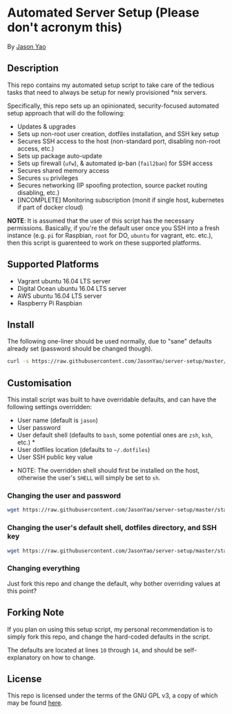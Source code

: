 # Automated Server Setup (Please don't acronym this)
By [Jason Yao](https://github.com/JasonYao)

## Description
This repo contains my automated setup script to take care of the
tedious tasks that need to always be setup for newly provisioned
*nix  servers.

Specifically, this repo sets up an opinionated, security-focused
automated setup approach that will do the following:
- Updates & upgrades
- Sets up non-root user creation, dotfiles installation, and SSH key setup
- Secures SSH access to the host (non-standard port, disabling non-root access, etc.)
- Sets up package auto-update
- Sets up firewall (`ufw`), & automated ip-ban (`fail2ban`) for SSH access
- Secures shared memory access
- Secures `su` privileges
- Secures networking (IP spoofing protection, source packet routing disabling, etc.)
- [INCOMPLETE] Monitoring subscription (monit if single host, kubernetes if part of docker cloud)

**NOTE**: It is assumed that the user of this script
has the necessary permissions. Basically, if you're
the default user once you SSH into a fresh instance
(e.g. `pi` for Raspbian, `root` for DO, `ubuntu` for
vagrant, etc. etc.), then this script is guarenteed
to work on these supported platforms.

## Supported Platforms
- Vagrant ubuntu 16.04 LTS server
- Digital Ocean ubuntu 16.04 LTS server
- AWS ubuntu 16.04 LTS server
- Raspberry Pi Raspbian

## Install
The following one-liner should be used normally,
due to "sane" defaults already set (password should
be changed though).
```sh
curl -s https://raw.githubusercontent.com/JasonYao/server-setup/master/start | bash
```

## Customisation
This install script was built to have overridable defaults,
and can have the following settings overridden:
- User name (default is `jason`)
- User password
- User default shell (defaults to `bash`, some potential ones are `zsh`, `ksh`, etc.) *
- User dotfiles location (defaults to `~/.dotfiles`)
- User SSH public key value

* NOTE: The overridden shell should first be installed
on the host, otherwise the user's `SHELL` will simply
be set to `sh`.

### Changing the user and password
```sh
wget https://raw.githubusercontent.com/JasonYao/server-setup/master/start &> /dev/null && username="YOUR NAME HERE" password="YOUR PASSWORD HERE" bash start; rm -rf start
```

### Changing the user's default shell, dotfiles directory, and SSH key
```sh
wget https://raw.githubusercontent.com/JasonYao/server-setup/master/start &> /dev/null && default_shell="zsh" dotfiles_directory="/home/jason/.other_dir" ssh_public_key="ssh-ed25519 blahblahblahblah" bash start; rm -rf start
```

### Changing everything
Just fork this repo and change the default,
why bother overriding values at this point?

## Forking Note
If you plan on using this setup script,
my personal recommendation is to simply
fork this repo, and change the hard-coded
defaults in the script.

The defaults are located at lines `10`
through `14`, and should be self-explanatory
on how to change.

## License
This repo is licensed under the terms of the GNU GPL v3, a copy of which may be found [here](LICENSE).
